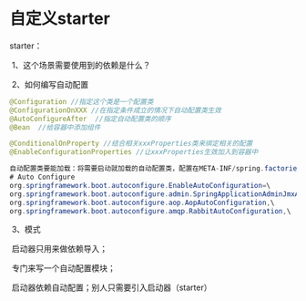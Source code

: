 # 自定义starter

starter：

​	1、这个场景需要使用到的依赖是什么？

​	2、如何编写自动配置

```java
@Configuration //指定这个类是一个配置类
@ConfigurationOnXXX //在指定条件成立的情况下自动配置类生效
@AutoConfigureAfter  //指定自动配置类的顺序
@Bean  //给容器中添加组件

@ConditionalOnProperty //结合相关xxxProperties类来绑定相关的配置
@EnableConfigurationProperties //让xxxProperties生效加入到容器中

自动配置类要能加载：将需要启动就加载的自动配置类，配置在META-INF/spring.factories
# Auto Configure
org.springframework.boot.autoconfigure.EnableAutoConfiguration=\
org.springframework.boot.autoconfigure.admin.SpringApplicationAdminJmxAutoConfiguration,\
org.springframework.boot.autoconfigure.aop.AopAutoConfiguration,\
org.springframework.boot.autoconfigure.amqp.RabbitAutoConfiguration,\
```

​	3、模式

​	启动器只用来做依赖导入；

​	专门来写一个自动配置模块；

​	启动器依赖自动配置；别人只需要引入启动器（starter）